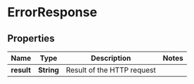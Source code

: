 

# ErrorResponse


## Properties

| Name | Type | Description | Notes |
|------------ | ------------- | ------------- | -------------|
|**result** | **String** | Result of the HTTP request |  |



